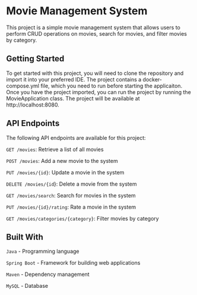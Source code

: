 # Movie Management System
This project is a simple movie management system that allows users to perform CRUD operations on movies, search for movies, and filter movies by category.

## Getting Started
To get started with this project, you will need to clone the repository and import it into your preferred IDE.
The project contains a docker-compose.yml file, which you need to run before starting the applicaiton.
Once you have the project imported, you can run the project by running the MovieApplication class. The project will be available at http://localhost:8080.

## API Endpoints
The following API endpoints are available for this project:

`GET /movies`: Retrieve a list of all movies

`POST /movies`: Add a new movie to the system

`PUT /movies/{id}`: Update a movie in the system

`DELETE /movies/{id`}: Delete a movie from the system

`GET /movies/search`: Search for movies in the system

`PUT /movies/{id}/rating`: Rate a movie in the system

`GET /movies/categories/{category}`: Filter movies by category

## Built With
`Java` - Programming language

`Spring Boot` - Framework for building web applications

`Maven` - Dependency management

`MySQL` - Database